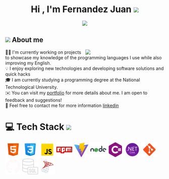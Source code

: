 
<h1 align="center"><b>Hi , I'm Fernandez Juan </b><img src="https://media.giphy.com/media/ObNTw8Uzwy6KQ/giphy.gif" width="30px"></h1>


<p align="center">
  <a href="https://github.com/DenverCoder1/readme-typing-svg"><img src="https://readme-typing-svg.herokuapp.com?font=Time+New+Roman&color=%23C8BE25&size=25&center=true&vCenter=true&width=600&height=100&lines=Software+Developer;Student+of+The+UTN;Always+learning+new+things"></a>
</p>


	
## <picture><img src = "https://github.com/7oSkaaa/7oSkaaa/blob/main/Images/about_me.gif?raw=true" width = 50px></picture> About me

<picture> <img align="right" src="https://github.com/7oSkaaa/7oSkaaa/blob/main/Images/Right_Side.gif?raw=true" width = 250px></picture>

👨‍💻 I'm currently working on projects to showcase my knowledge of the programming languages I use while also improving my English.\
💡  I enjoy exploring new technologies and developing software solutions and quick hacks\
🎓 I am currently studying a programming degree at the National Technological University.\
✉️ You can visit my [portfolio](https://fernandezjuan.vercel.app/) for more details about me. I am open to feedback and suggestions!\
💬 Feel free to contact me for more information [linkedin](https://www.linkedin.com/in/juan-f-36ba26260/)


<div >

# 💻 Tech Stack <img src="https://media2.giphy.com/media/QssGEmpkyEOhBCb7e1/giphy.gif?cid=ecf05e47a0n3gi1bfqntqmob8g9aid1oyj2wr3ds3mg700bl&rid=giphy.gif" width="32px"> 

<a href="https://www.youtube.com/watch?v=dQw4w9WgXcQ">
</a>
<img src="icons/html.png" width="50"/>
<img src="icons/css.png" width="50"/>
<img src="icons/javascript.png" width="50"/>
<img src="icons/npm.png" width="50"/>
<img src="icons/vite.png" width="50"/>
<img src="icons/nodejs.png" width="50"/>
<img src="icons/c.png" width="50"/>
<img src="icons/Net.png" width="50"/>
<img src="icons/git.png" width="50"/>
<img src="icons/github.png" width="50"/>
<img src="icons/sql.png" width="50"/>
<img src="icons/sql-server.png" width="50"/>

</div>
